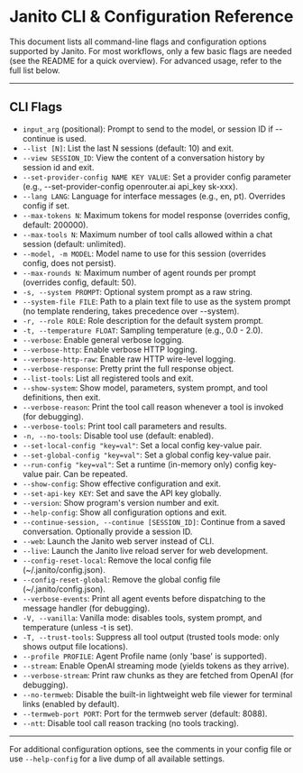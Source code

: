 # Janito CLI & Configuration Reference

This document lists all command-line flags and configuration options supported by Janito. For most workflows, only a few basic flags are needed (see the README for a quick overview). For advanced usage, refer to the full list below.

---

## CLI Flags

- `input_arg` (positional): Prompt to send to the model, or session ID if --continue is used.
- `--list [N]`: List the last N sessions (default: 10) and exit.
- `--view SESSION_ID`: View the content of a conversation history by session id and exit.
- `--set-provider-config NAME KEY VALUE`: Set a provider config parameter (e.g., --set-provider-config openrouter.ai api_key sk-xxx).
- `--lang LANG`: Language for interface messages (e.g., en, pt). Overrides config if set.
- `--max-tokens N`: Maximum tokens for model response (overrides config, default: 200000).
- `--max-tools N`: Maximum number of tool calls allowed within a chat session (default: unlimited).
- `--model, -m MODEL`: Model name to use for this session (overrides config, does not persist).
- `--max-rounds N`: Maximum number of agent rounds per prompt (overrides config, default: 50).
- `-s, --system PROMPT`: Optional system prompt as a raw string.
- `--system-file FILE`: Path to a plain text file to use as the system prompt (no template rendering, takes precedence over --system).
- `-r, --role ROLE`: Role description for the default system prompt.
- `-t, --temperature FLOAT`: Sampling temperature (e.g., 0.0 - 2.0).
- `--verbose`: Enable general verbose logging.
- `--verbose-http`: Enable verbose HTTP logging.
- `--verbose-http-raw`: Enable raw HTTP wire-level logging.
- `--verbose-response`: Pretty print the full response object.
- `--list-tools`: List all registered tools and exit.
- `--show-system`: Show model, parameters, system prompt, and tool definitions, then exit.
- `--verbose-reason`: Print the tool call reason whenever a tool is invoked (for debugging).
- `--verbose-tools`: Print tool call parameters and results.
- `-n, --no-tools`: Disable tool use (default: enabled).
- `--set-local-config "key=val"`: Set a local config key-value pair.
- `--set-global-config "key=val"`: Set a global config key-value pair.
- `--run-config "key=val"`: Set a runtime (in-memory only) config key-value pair. Can be repeated.
- `--show-config`: Show effective configuration and exit.
- `--set-api-key KEY`: Set and save the API key globally.
- `--version`: Show program's version number and exit.
- `--help-config`: Show all configuration options and exit.
- `--continue-session, --continue [SESSION_ID]`: Continue from a saved conversation. Optionally provide a session ID.
- `--web`: Launch the Janito web server instead of CLI.
- `--live`: Launch the Janito live reload server for web development.
- `--config-reset-local`: Remove the local config file (~/.janito/config.json).
- `--config-reset-global`: Remove the global config file (~/.janito/config.json).
- `--verbose-events`: Print all agent events before dispatching to the message handler (for debugging).
- `-V, --vanilla`: Vanilla mode: disables tools, system prompt, and temperature (unless -t is set).
- `-T, --trust-tools`: Suppress all tool output (trusted tools mode: only shows output file locations).
- `--profile PROFILE`: Agent Profile name (only 'base' is supported).
- `--stream`: Enable OpenAI streaming mode (yields tokens as they arrive).
- `--verbose-stream`: Print raw chunks as they are fetched from OpenAI (for debugging).
- `--no-termweb`: Disable the built-in lightweight web file viewer for terminal links (enabled by default).
- `--termweb-port PORT`: Port for the termweb server (default: 8088).
- `--ntt`: Disable tool call reason tracking (no tools tracking).

---

For additional configuration options, see the comments in your config file or use `--help-config` for a live dump of all available settings.
